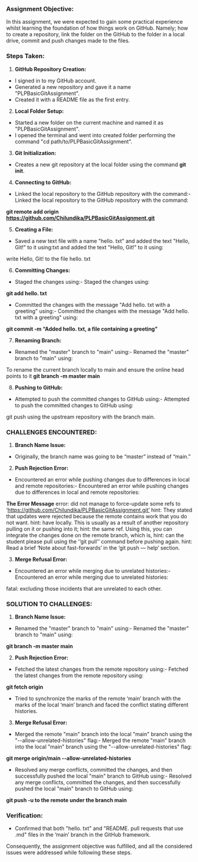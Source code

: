 
### Assignment Objective:

In this assignment, we were expected to gain some practical experience whilst learning the foundation of how things work on GitHub. Namely;
how to create a repository, link the folder on the GitHub to the folder in a local drive, commit and push changes made to the files.

### Steps Taken:

1. **GitHub Repository Creation:**
- I signed in to my GitHub account.
- Generated a new repository and gave it a name "PLPBasicGitAssignment".
- Created it with a README file as the first entry.

2. **Local Folder Setup:**
- Started a new folder on the current machine and named it as "PLPBasicGitAssignment".
- I opened the terminal and went into created folder performing the command "cd path/to/PLPBasicGitAssignment".

3. **Git Initialization:**
- Creates a new git repository at the local folder using the command **git init**.

4. **Connecting to GitHub:**
- Linked the local repository to the GitHub repository with the command:- Linked the local repository to the GitHub repository with the command:

**git remote add origin https://github.com/Chilundika/PLPBasicGitAssignment.git**


5. **Creating a File:**
- Saved a new text file with a name "hello. txt" and added the text "Hello, Git!" to it using:txt and added the text "Hello, Git!" to it using:

write Hello, Git! to the file hello. txt


6. **Committing Changes:**
- Staged the changes using:- Staged the changes using:

**git add hello. txt**

- Committed the changes with the message "Add hello. txt with a greeting" using:- Committed the changes with the message "Add hello. txt with a greeting" using:
  
**git commit -m “Added hello. txt, a file containing a greeting”**


7. **Renaming Branch:**
- Renamed the "master" branch to "main" using:- Renamed the "master" branch to "main" using:

To rename the current branch locally to main and ensure the online head points to it **git branch -m master main**


8. **Pushing to GitHub:**
- Attempted to push the committed changes to GitHub using:- Attempted to push the committed changes to GitHub using:
  
git push using the upstream repository with the branch main.


### CHALLENGES ENCOUNTERED:

1. **Branch Name Issue:**
- Originally, the branch name was going to be “master” instead of “main.”


2. **Push Rejection Error:**
- Encountered an error while pushing changes due to differences in local and remote repositories:- Encountered an error while pushing changes due to differences in local and remote repositories:

**The Error Message**
error: did not manage to force-update some refs to ‘https://github.com/Chilundika/PLPBasicGitAssignment.git’
hint: They stated that updates were rejected because the remote contains work that you do not want.
hint: have locally. This is usually as a result of another repository pulling on it or pushing into it;
hint: the same ref. Using this, you can integrate the changes done on the remote branch, which is,
hint: can the student please pull using the ‘‘git pull’’ command before pushing again.
hint: Read a brief ‘Note about fast-forwards’ in the ‘git push — help’ section.


3. **Merge Refusal Error:**
- Encountered an error while merging due to unrelated histories:- Encountered an error while merging due to unrelated histories:

fatal: excluding those incidents that are unrelated to each other.


### SOLUTION TO CHALLENGES:

1. **Branch Name Issue:**
- Renamed the "master" branch to "main" using:- Renamed the "master" branch to "main" using:
  
**git branch -m master main**


2. **Push Rejection Error:**
- Fetched the latest changes from the remote repository using:- Fetched the latest changes from the remote repository using:

**git fetch origin**

- Tried to synchronize the marks of the remote ‘main’ branch with the marks of the local ‘main’ branch and faced the conflict stating different histories.

3. **Merge Refusal Error:**
- Merged the remote "main" branch into the local "main" branch using the "--allow-unrelated-histories" flag:- Merged the remote "main" branch into the local "main" branch using the "--allow-unrelated-histories" flag:

**git merge origin/main --allow-unrelated-histories**

- Resolved any merge conflicts, committed the changes, and then successfully pushed the local "main" branch to GitHub using:- Resolved any merge conflicts, committed the changes, and then successfully pushed the local "main" branch to GitHub using:

**git push -u to the remote under the branch main**


### Verification:

- Confirmed that both "hello. txt" and "README. pull requests that use .md" files in the ‘main’ branch in the GitHub framework.

Consequently, the assignment objective was fulfilled, and all the considered issues were addressed while following these steps.

